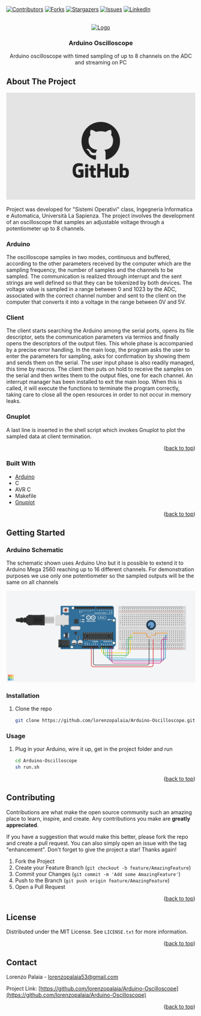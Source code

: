 [![Contributors][contributors-shield]][contributors-url]
[![Forks][forks-shield]][forks-url]
[![Stargazers][stars-shield]][stars-url]
[![Issues][issues-shield]][issues-url]
[![LinkedIn][linkedin-shield]][linkedin-url]

<div id="top"></div>

<br />
<div align="center">
  <a href="https://github.com/lorenzopalaia/Arduino-Oscilloscope">
    <img src="https://brandslogos.com/wp-content/uploads/images/large/arduino-logo-1.png" alt="Logo" width="80" height="80">
  </a>

<h3 align="center">Arduino Oscilloscope</h3>

  <p align="center">
    Arduino oscilloscope with timed sampling of up to 8 channels on the ADC and streaming on PC
    <br />
  </p>
</div>



<!-- ABOUT THE PROJECT -->
## About The Project

![Preview](repo_assets/preview.png)

Project was developed for "Sistemi Operativi" class, Ingegneria Informatica e Automatica, Università La Sapienza. The project involves the development of an oscilloscope that samples an adjustable voltage through a potentiometer up to 8 channels. 

### Arduino

The oscilloscope samples in two modes, continuous and buffered, according to the other parameters received by the computer which are the sampling frequency, the number of samples and the channels to be sampled. The communication is realized through interrupt and the sent strings are well defined so that they can be tokenized by both devices. The voltage value is sampled in a range between 0 and 1023 by the ADC, associated with the correct channel number and sent to the client on the computer that converts it into a voltage in the range between 0V and 5V.

### Client

The client starts searching the Arduino among the serial ports, opens its file descriptor, sets the communication parameters via termios and finally opens the descriptors of the output files. This whole phase is accompanied by a precise error handling. In the main loop, the program asks the user to enter the parameters for sampling, asks for confirmation by showing them and sends them on the serial. The user input phase is also readily managed, this time by macros. The client then puts on hold to receive the samples on the serial and then writes them to the output files, one for each channel. An interrupt manager has been installed to exit the main loop. When this is called, it will execute the functions to terminate the program correctly, taking care to close all the open resources in order to not occur in memory leaks.

### Gnuplot

A last line is inserted in the shell script which invokes Gnuplot to plot the sampled data at client termination.

<p align="right">(<a href="#top">back to top</a>)</p>



### Built With

* [Arduino](https://www.arduino.cc/)
* C
* AVR C
* Makefile
* [Gnuplot](http://www.gnuplot.info/)

<p align="right">(<a href="#top">back to top</a>)</p>



<!-- GETTING STARTED -->
## Getting Started

### Arduino Schematic
The schematic shown uses Arduino Uno but it is possible to extend it to Arduino Mega 2560 reaching up to 16 different channels. For demonstration purposes we use only one potentiometer so the sampled outputs will be the same on all channels

![Arduino Scheme](./arduino-schematic.png)

### Installation

1. Clone the repo
   ```sh
   git clone https://github.com/lorenzopalaia/Arduino-Oscilloscope.git
   ```

### Usage

1. Plug in your Arduino, wire it up, get in the project folder and run
   ```sh
   cd Arduino-Oscilloscope
   sh run.sh
   ```
   
<p align="right">(<a href="#top">back to top</a>)</p>

## Contributing

Contributions are what make the open source community such an amazing place to learn, inspire, and create. Any contributions you make are **greatly appreciated**.

If you have a suggestion that would make this better, please fork the repo and create a pull request. You can also simply open an issue with the tag "enhancement".
Don't forget to give the project a star! Thanks again!

1. Fork the Project
2. Create your Feature Branch (`git checkout -b feature/AmazingFeature`)
3. Commit your Changes (`git commit -m 'Add some AmazingFeature'`)
4. Push to the Branch (`git push origin feature/AmazingFeature`)
5. Open a Pull Request

<p align="right">(<a href="#readme-top">back to top</a>)</p>

<!-- LICENSE -->

## License

Distributed under the MIT License. See `LICENSE.txt` for more information.

<p align="right">(<a href="#readme-top">back to top</a>)</p>

<!-- CONTACT -->
## Contact

Lorenzo Palaia - lorenzopalaia53@gmail.com

Project Link: [https://github.com/lorenzopalaia/Arduino-Oscilloscope](https://github.com/lorenzopalaia/Arduino-Oscilloscope)

<p align="right">(<a href="#top">back to top</a>)</p>



<!-- MARKDOWN LINKS & IMAGES -->
<!-- https://www.markdownguide.org/basic-syntax/#reference-style-links -->
[contributors-shield]: https://img.shields.io/github/contributors/lorenzopalaia/Arduino-Oscilloscope.svg?style=for-the-badge
[contributors-url]: https://github.com/lorenzopalaia/Arduino-Oscilloscope/graphs/contributors
[forks-shield]: https://img.shields.io/github/forks/lorenzopalaia/Arduino-Oscilloscope.svg?style=for-the-badge
[forks-url]: https://github.com/lorenzopalaia/Arduino-Oscilloscope/network/members
[stars-shield]: https://img.shields.io/github/stars/lorenzopalaia/Arduino-Oscilloscope.svg?style=for-the-badge
[stars-url]: https://github.com/lorenzopalaia/Arduino-Oscilloscope/stargazers
[issues-shield]: https://img.shields.io/github/issues/lorenzopalaia/Arduino-Oscilloscope.svg?style=for-the-badge
[issues-url]: https://github.com/lorenzopalaia/Arduino-Oscilloscope/issues
[license-shield]: https://img.shields.io/github/license/lorenzopalaia/Arduino-Oscilloscope.svg?style=for-the-badge
[license-url]: https://github.com/lorenzopalaia/Arduino-Oscilloscope/blob/master/LICENSE.txt
[linkedin-shield]: https://img.shields.io/badge/-LinkedIn-black.svg?style=for-the-badge&logo=linkedin&colorB=555
[linkedin-url]: https://linkedin.com/in/lorenzo-palaia-7177a5202
[product-screenshot]: images/screenshot.png

